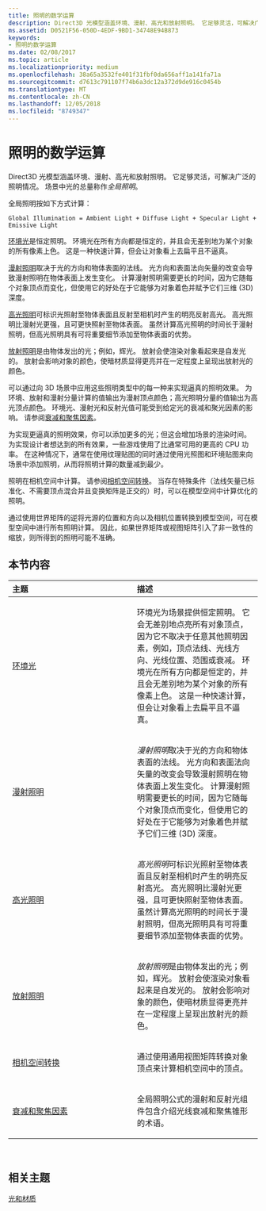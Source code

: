 ```yaml
---
title: 照明的数学运算
description: Direct3D 光模型涵盖环境、漫射、高光和放射照明。 它足够灵活，可解决广泛的照明情况。 场景中光的总量称作全局照明。
ms.assetid: D0521F56-050D-4EDF-9BD1-34748E94B873
keywords:
- 照明的数学运算
ms.date: 02/08/2017
ms.topic: article
ms.localizationpriority: medium
ms.openlocfilehash: 38a65a3532fe401f31fbf0da656aff1a141fa71a
ms.sourcegitcommit: d7613c791107f74b6a3dc12a372d9de916c0454b
ms.translationtype: MT
ms.contentlocale: zh-CN
ms.lasthandoff: 12/05/2018
ms.locfileid: "8749347"
---
```

# <a name="mathematics-of-lighting"></a>照明的数学运算


Direct3D 光模型涵盖环境、漫射、高光和放射照明。 它足够灵活，可解决广泛的照明情况。 场景中光的总量称作*全局照明*。

全局照明按如下方式计算：

```
Global Illumination = Ambient Light + Diffuse Light + Specular Light + Emissive Light 
```

[环境光](ambient-lighting.md)是恒定照明。 环境光在所有方向都是恒定的，并且会无差别地为某个对象的所有像素上色。 这是一种快速计算，但会让对象看上去扁平且不逼真。

[漫射照明](diffuse-lighting.md)取决于光的方向和物体表面的法线。 光方向和表面法向矢量的改变会导致漫射照明在物体表面上发生变化。 计算漫射照明需要更长的时间，因为它随每个对象顶点而变化，但使用它的好处在于它能够为对象着色并赋予它们三维 (3D) 深度。

[高光照明](specular-lighting.md)可标识光照射至物体表面且反射至相机时产生的明亮反射高光。 高光照明比漫射光更强，且可更快照射至物体表面。 虽然计算高光照明的时间长于漫射照明，但高光照明具有可将重要细节添加至物体表面的优势。

[放射照明](emissive-lighting.md)是由物体发出的光；例如，辉光。 放射会使渲染对象看起来是自发光的。 放射会影响对象的颜色，使暗材质显得更亮并在一定程度上呈现出放射光的颜色。

可以通过向 3D 场景中应用这些照明类型中的每一种来实现逼真的照明效果。 为环境、放射和漫射分量计算的值输出为漫射顶点颜色；高光照明分量的值输出为高光顶点颜色。 环境光、漫射光和反射光值可能受到给定光的衰减和聚光因素的影响。 请参阅[衰减和聚焦因素](attenuation-and-spotlight-factor.md)。

为实现更逼真的照明效果，你可以添加更多的光；但这会增加场景的渲染时间。 为实现设计者想达到的所有效果，一些游戏使用了比通常可用的更高的 CPU 功率。 在这种情况下，通常在使用纹理贴图的同时通过使用光照图和环境贴图来向场景中添加照明，从而将照明计算的数量减到最少。

照明在相机空间中计算。 请参阅[相机空间转换](camera-space-transformations.md)。 当存在特殊条件（法线矢量已标准化、不需要顶点混合并且变换矩阵是正交的）时，可以在模型空间中计算优化的照明。

通过使用世界矩阵的逆将光源的位置和方向以及相机位置转换到模型空间，可在模型空间中进行所有照明计算。 因此，如果世界矩阵或视图矩阵引入了非一致性的缩放，则所得到的照明可能不准确。

## <a name="span-idin-this-sectionspanin-this-section"></a><span id="in-this-section"></span>本节内容


<table>
<colgroup>
<col width="50%" />
<col width="50%" />
</colgroup>
<thead>
<tr class="header">
<th align="left">主题</th>
<th align="left">描述</th>
</tr>
</thead>
<tbody>
<tr class="odd">
<td align="left"><p><a href="ambient-lighting.md">环境光</a></p></td>
<td align="left"><p>环境光为场景提供恒定照明。 它会无差别地点亮所有对象顶点，因为它不取决于任意其他照明因素，例如，顶点法线、光线方向、光线位置、范围或衰减。 环境光在所有方向都是恒定的，并且会无差别地为某个对象的所有像素上色。 这是一种快速计算，但会让对象看上去扁平且不逼真。</p></td>
</tr>
<tr class="even">
<td align="left"><p><a href="diffuse-lighting.md">漫射照明</a></p></td>
<td align="left"><p><em>漫射照明</em>取决于光的方向和物体表面的法线。 光方向和表面法向矢量的改变会导致漫射照明在物体表面上发生变化。 计算漫射照明需要更长的时间，因为它随每个对象顶点而变化，但使用它的好处在于它能够为对象着色并赋予它们三维 (3D) 深度。</p></td>
</tr>
<tr class="odd">
<td align="left"><p><a href="specular-lighting.md">高光照明</a></p></td>
<td align="left"><p><em>高光照明</em>可标识光照射至物体表面且反射至相机时产生的明亮反射高光。 高光照明比漫射光更强，且可更快照射至物体表面。 虽然计算高光照明的时间长于漫射照明，但高光照明具有可将重要细节添加至物体表面的优势。</p></td>
</tr>
<tr class="even">
<td align="left"><p><a href="emissive-lighting.md">放射照明</a></p></td>
<td align="left"><p><em>放射照明</em>是由物体发出的光；例如，辉光。 放射会使渲染对象看起来是自发光的。 放射会影响对象的颜色，使暗材质显得更亮并在一定程度上呈现出放射光的颜色。</p></td>
</tr>
<tr class="odd">
<td align="left"><p><a href="camera-space-transformations.md">相机空间转换</a></p></td>
<td align="left"><p>通过使用通用视图矩阵转换对象顶点来计算相机空间中的顶点。</p></td>
</tr>
<tr class="even">
<td align="left"><p><a href="attenuation-and-spotlight-factor.md">衰减和聚焦因素</a></p></td>
<td align="left"><p>全局照明公式的漫射和反射光组件包含介绍光线衰减和聚焦锥形的术语。</p></td>
</tr>
</tbody>
</table>

 

## <a name="span-idrelated-topicsspanrelated-topics"></a><span id="related-topics"></span>相关主题


[光和材质](lights-and-materials.md)

 

 




